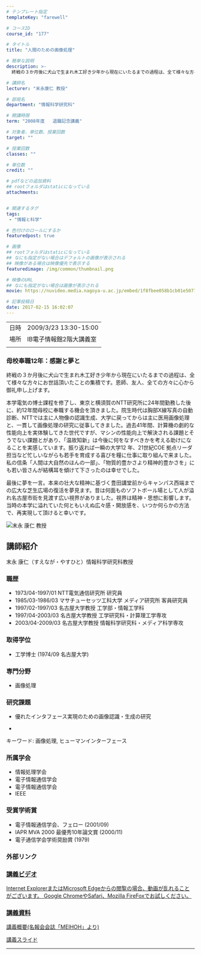 ```yaml
---
# テンプレート指定
templateKey: "farewell"

# コースID
course_id: "177"

# タイトル
title: "人間のための画像処理"

# 簡単な説明
description: >-
  終戦の３か月後に犬山で生まれ木工好き少年から現在にいたるまでの過程は、全て様々な方々にお世話頂いたことの集積です。恩師、友人、全ての方々に心から御礼申し上げます。 本学電気の博士課程を修了し、東京と横須賀のNTT研究所に24年間勤務した後に、約12年間母校に奉職する機会を頂きました。院生時代は胸部X線写真の自動診断、NTTでは主に人物像の認識生成、大学に戻ってからは主に医用画像処理と、一貫 ....

# 講師名
lecturer: "末永康仁 教授"

# 部局名
department: "情報科学研究科"

# 開講時限
term: "2008年度	退職記念講義"

# 対象者、単位数、授業回数
target: ""

# 授業回数
classes: ""

# 単位数
credit: ""

# pdfなどの追加資料
## rootフォルダはstaticになっている
attachments:


# 関連するタグ
tags:
 - "情報と科学"

# 色付けのロールにするか
featuredpost: true

# 画像
## rootフォルダはstaticになっている
## なにも指定がない場合はデフォルトの画像が表示される
## 映像がある場合は映像優先で表示する
featuredimage: /img/common/thumbnail.png

# 映像のURL
## なにも指定がない場合は画像が表示される
movie: https://nuvideo.media.nagoya-u.ac.jp/embed/1f8fbee058b1cb01e50777edb6653b2b954d2440

# 記事投稿日
date: 2017-02-15 16:02:07
---
```


|   |   |
|---|---|
| 日時 | 2009/3/23  13:30-15:00 |
| 場所 | IB電子情報館2階大講義室 |
|   |   |


### 母校奉職12年：感謝と夢と

終戦の３か月後に犬山で生まれ木工好き少年から現在にいたるまでの過程は、全て様々な方々にお世話頂いたことの集積です。恩師、友人、全ての方々に心から御礼申し上げます。

本学電気の博士課程を修了し、東京と横須賀のNTT研究所に24年間勤務した後に、約12年間母校に奉職する機会を頂きました。院生時代は胸部X線写真の自動診断、NTTでは主に人物像の認識生成、大学に戻ってからは主に医用画像処理と、一貫して画像処理の研究に従事してきました。過去41年間、計算機の劇的な性能向上を実体験してきた世代ですが、マシンの性能向上で解決される課題とそうでない課題とがあり、「温故知新」は今後に何をなすべきかを考える助けになることを実感しています。振り返れば一瞬の大学12 年、21世紀COE 拠点リーダ担当など忙しいながらも若手を育成する喜びを糧に仕事に取り組んで来ました。私の信条「人間は大自然のほんの一部」、「物質的豊かさより精神的豊かさを」にも若い皆さんが結構耳を傾けて下さったのは幸せでした。

最後に夢を一言。本来の壮大な精神に基づく豊田講堂前からキャンパス西端までの広大な芝生広場の復活を夢見ます。昔は何面ものソフトボール場として人が溢れ名古屋市街を見渡す広い視界がありました。視界は精神・思想に影響します。当時の本学に溢れていた何ともいえぬ広々感・開放感を、いつか何らかの方法で、再実現して頂けると幸いです。



![末永 康仁 教授](https://ocw.nagoya-u.jp/files/177/s_suenaga.jpg) 
## 講師紹介

末永 康仁（すえなが・やすひと）情報科学研究科教授

### 職歴

* 1973/04-1997/01 NTT電気通信研究所 研究員
* 1985/03-1986/03 マサチューセッツ工科大学 メディア研究所 客員研究員
* 1997/02-1997/03 名古屋大学教授 工学部・情報工学科
* 1997/04-2003/03 名古屋大学教授 工学研究科・計算理工学専攻
* 2003/04-2009/03 名古屋大学教授 情報科学研究科・メディア科学専攻

### 取得学位

* 工学博士 (1974/09 名古屋大学)

### 専門分野

* 画像処理

### 研究課題

* 優れたインタフェース実現のための画像認識・生成の研究
-
キーワード: 画像処理, ヒューマンインターフェース


### 所属学会

* 情報処理学会
* 電子情報通信学会
* 電子情報通信学会
* IEEE

### 受賞学術賞

* 電子情報通信学会、フェロー (2001/09)
* IAPR MVA 2000 最優秀10年論文賞 (2000/11)
* 電子通信学会学術奨励賞 (1979)

### 外部リンク

<a href="http://www.suenaga.m.is.nagoya-u.ac.jp/~suenaga/" target="_blank" width="640" height="360" frameborder="0" allowfullscreen></iframe>


### 講義ビデオ

<a href="https://nuvideo.media.nagoya-u.ac.jp/embed/bf2b8b080aa18fc2c207d1ef2709619280a3a72d" target="blank" width="640" height="360" frameborder="0" allowfullscreen></iframe>
Internet ExplorerまたはMicrosoft Edgeからの閲覧の場合、動画が乱れることがございます。
Google ChromeやSafari、Mozilla FireFoxでお試しください。

### 講義資料

[講義概要(名報会会誌「MEIHOH」より)](https://ocw.nagoya-u.jp/files/177/2009MEIHOH17H221.pdf) 

[講義スライド](https://ocw.nagoya-u.jp/files/177/09SuenagaFinalLecture.pdf) 

-----